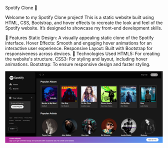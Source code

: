 Spotify Clone 🎵

Welcome to my Spotify Clone project! This is a static website built using HTML, CSS, Bootstrap, and hover effects to recreate the look and feel of the Spotify website. It’s designed to showcase my front-end development skills.

🌟 Features
Static Design: A visually appealing static clone of the Spotify interface.
Hover Effects: Smooth and engaging hover animations for an interactive user experience.
Responsive Layout: Built with Bootstrap for responsiveness across devices.
🚀 Technologies Used
HTML5: For creating the website's structure.
CSS3: For styling and layout, including hover animations.
Bootstrap: To ensure responsive design and faster styling.

![image alt](https://github.com/Nareshmagatham/Spotify/blob/0071d737191f98694a92763d5930e4ac986ffb89/Screenshot%202024-12-17%20110513.png)
